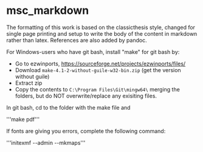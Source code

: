 # msc_markdown

The formatting of this work is based on the classicthesis style, changed for single page printing and setup to write the body of the content in markdown rather than latex. References are also added by pandoc.

For Windows-users who have git bash, install "make" for git bash by:

- Go to ezwinports, <https://sourceforge.net/projects/ezwinports/files/>
- Download `make-4.1-2-without-guile-w32-bin.zip` (get the version without guile)
- Extract zip
- Copy the contents to `C:\Program Files\Git\mingw64\` merging the folders, but do NOT overwrite/replace any exisiting files.

In git bash, cd to the folder with the make file and

'''make pdf'''

If fonts are giving you errors, complete the following command:

'''initexmf --admin --mkmaps'''
